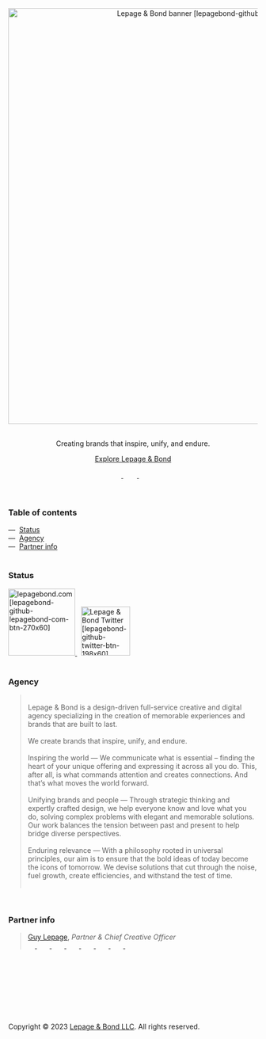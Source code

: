 <div align="center">
  <a href="https://lepagebond.com">
    <picture>
      <source 
        media="(prefers-color-scheme: dark)" 
        srcset="https://user-images.githubusercontent.com/1711854/231212509-c2c23730-fde5-498c-afa0-a04e27f653f2.png" width="840" alt="Lepage & Bond banner [lepagebond-github-banner-rev-1600x220]"">
      <img src="https://user-images.githubusercontent.com/1711854/231212506-28a0d8da-bb86-4a53-99e2-091f2334d325.png" width="840" alt="Lepage & Bond banner [lepagebond-github-banner-1600x220]">
    </picture>
  </a>
</div>
<br />
<div align="center">
  <p>
    Creating brands that inspire, unify, and endure.
  </p>
  <p>
    <a href="https://github.com/lepagebond">Explore Lepage & Bond</a>
  </p>
  <div>
    <a href="https://twitter.com/lepagebond" target="_blank">
      <picture>
        <source 
          media="(prefers-color-scheme: dark)" 
          srcset="https://ico.vercel.app/twitter/ffffff"  width="16px">
        <img src="https://ico.vercel.app/twitter/000000"  width="16px">
      </picture>
    </a>
    &nbsp;&nbsp;
    <a href="https://www.linkedin.com/company/lepagebond/" target="_blank">
      <picture>
        <source 
          media="(prefers-color-scheme: dark)" 
          srcset="https://ico.vercel.app/linkedin/ffffff"  width="16px">
        <img src="https://ico.vercel.app/linkedin/000000"  width="16px">
      </picture>
    </a>
    &nbsp;&nbsp;
    <a href="https://github.com/lepagebond" target="_blank">
      <picture>
        <source 
          media="(prefers-color-scheme: dark)" 
          srcset="https://ico.vercel.app/github/ffffff"  width="16px">
        <img src="https://ico.vercel.app/github/000000"  width="16px">
      </picture>
    </a>
  </div>
</div>
<br />
<br />
<h3>Table of contents</h3>
<div>
  —&nbsp;&nbsp;<a href="#status">Status</a><br />
  —&nbsp;&nbsp;<a href="#agency">Agency</a><br />
  —&nbsp;&nbsp;<a href="#partner-info">Partner info</a><br />
</div>
<br />
<div>
  <h3>Status</h3>
  <a href="https://lepagebond.com" target="_blank">
    <picture>
      <source 
        media="(prefers-color-scheme: dark)" 
        srcset="https://user-images.githubusercontent.com/1711854/231222176-6ff1bbf0-e61c-477d-82c2-dac27d8db6e5.png"  width="135px" alt="lepagebond.com [lepagebond-github-lepagebond-com-btn-rev-270x60]">
      <img src="https://user-images.githubusercontent.com/1711854/231222173-fd9c10c3-25bc-4fce-9318-131ac65f9c0e.png"  width="135px" alt="lepagebond.com [lepagebond-github-lepagebond-com-btn-270x60]">
    </picture>
  </a>
  &nbsp;
  <a href="https://twitter.com/lepagebond" target="_blank">
    <picture>
      <source 
        media="(prefers-color-scheme: dark)" 
        srcset="https://user-images.githubusercontent.com/1711854/231221964-532f4f89-4c20-4f56-b6e1-3a6e0ff562e1.png"  width="99px" alt="Lepage & Bond Twitter [lepagebond-github-twitter-btn-rev-198x60]">
      <img src="https://user-images.githubusercontent.com/1711854/231221961-4572a651-9467-46db-926d-9217208bcf78.png"  width="99px" alt="Lepage & Bond Twitter [lepagebond-github-twitter-btn-198x60]">
    </picture>
  </a>
</div>
<br />
<div>
  <h3>Agency</h3>
  <p>
    
  </p>
  <blockquote>
    <br />
    Lepage & Bond is a design-driven full-service creative and digital agency specializing in the creation of memorable experiences and brands that are built to last.<br />
    <br />
    We create brands that inspire, unify, and endure.<br />
    <br />
    Inspiring the world — We communicate what is essential – finding the heart of your unique offering and expressing it across all you do. This, after all, is what commands attention and creates connections. And that’s what moves the world forward.<br />
    <br />
    Unifying brands and people — Through strategic thinking and expertly crafted design, we help everyone know and love what you do, solving complex problems with elegant and memorable solutions. Our work balances the tension between past and present to help bridge diverse perspectives.<br />
    <br />
    Enduring relevance — With a philosophy rooted in universal principles, our aim is to ensure that the bold ideas of today become the icons of tomorrow. We devise solutions that cut through the noise, fuel growth, create efficiencies, and withstand the test of time.<br />
    <br />
  </blockquote>
</div>
<br />
<div>
  <h3>Partner info</h3>
  <blockquote>
    <a href="https://github.com/guylepage3" target="_blank">Guy Lepage</a>, <i>Partner & Chief Creative Officer</i>
    <div align="left">
      <a href="https://twitter.com/guylepage3" target="_blank">
        <picture>
          <source 
            media="(prefers-color-scheme: dark)" 
            srcset="https://ico.vercel.app/twitter/ffffff"  width="14px">
          <img src="https://ico.vercel.app/twitter/000000"  width="14px">
        </picture>
      </a>
      &nbsp;&nbsp;
      <a href="https://www.linkedin.com/in/guylepage/" target="_blank">
        <picture>
          <source 
            media="(prefers-color-scheme: dark)" 
            srcset="https://ico.vercel.app/linkedin/ffffff"  width="14px">
          <img src="https://ico.vercel.app/linkedin/000000"  width="14px">
        </picture>
      </a>
      &nbsp;&nbsp;
      <a href="https://github.com/guylepage3" target="_blank">
        <picture>
          <source 
            media="(prefers-color-scheme: dark)" 
            srcset="https://ico.vercel.app/github/ffffff"  width="14px">
          <img src="https://ico.vercel.app/github/000000"  width="14px">
        </picture>
      </a>
      &nbsp;&nbsp;
      <a href="https://stackoverflow.com/users/1314487/guy-lepage" target="_blank">
        <picture>
          <source 
            media="(prefers-color-scheme: dark)" 
            srcset="https://ico.vercel.app/stackoverflow/ffffff"  width="14px">
          <img src="https://ico.vercel.app/stackoverflow/000000"  width="14px">
        </picture>
      </a>
      &nbsp;&nbsp;
      <a href="https://www.npmjs.com/~guylepage3" target="_blank">
        <picture>
          <source 
            media="(prefers-color-scheme: dark)" 
            srcset="https://ico.vercel.app/npm/ffffff"  width="14px">
          <img src="https://ico.vercel.app/npm/000000"  width="14px">
        </picture>
      </a>
      &nbsp;&nbsp;
      <a href="https://medium.com/@guylepage3" target="_blank">
        <picture>
          <source 
            media="(prefers-color-scheme: dark)" 
            srcset="https://ico.vercel.app/medium/ffffff"  width="14px">
          <img src="https://ico.vercel.app/medium/000000"  width="14px">
        </picture>
      </a>
      &nbsp;&nbsp;
      <a href="https://bitcoin.clarkmoody.com/dashboard/" target="_blank">
        <picture>
          <source 
            media="(prefers-color-scheme: dark)" 
            srcset="https://ico.vercel.app/bitcoin/ffffff"  width="14px">
          <img src="https://ico.vercel.app/bitcoin/000000"  width="14px">
        </picture>
      </a>
      &nbsp;&nbsp;
      <a href="https://www.buymeacoffee.com/guylepage3" target="_blank">
        <picture>
          <source 
            media="(prefers-color-scheme: dark)" 
            srcset="https://ico.vercel.app/buymeacoffee/ffffff"  width="14px">
          <img src="https://ico.vercel.app/buymeacoffee/000000"  width="14px">
        </picture>
      </a>
    </div>
  </blockquote>
</div>
<br />
<br />
<br />
<br />
<br />
<br />
<br />
<p align="left">  
  Copyright © 2023 <a href="https://lepagebond.com" target="_blank">Lepage & Bond LLC</a>. All rights reserved.
</p>
